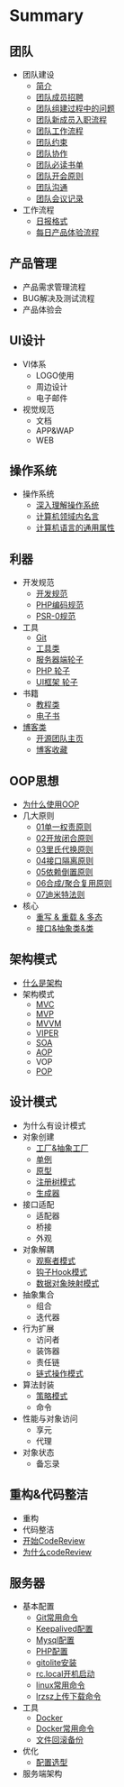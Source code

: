 # Summary

## 团队

* 团队建设
  * [简介](README.md)
  * [团队成员招聘](tuan_dui_cheng_yuan_zhao_pin.md)
  * [团队组建过程中的问题](tuan_dui_zu_jian_guo_cheng_zhong_de_wen_ti.md)
  * [团队新成员入职流程](tuan_dui_xin_cheng_yuan_ru_zhi_liu_cheng.md)
  * [团队工作流程](ren_wu_fen_jie_he_guan_li.md)
  * [团队约束](tuan_dui_yue_shu.md)
  * [团队协作](tuan_dui_xie_zuo.md)
  * [团队必读书单](tuan_dui_bi_du_shu_dan.md)
  * [团队开会原则](tuan_dui_kai_yuan_yuan_ze.md)
  * [团队沟通](tuan_dui_gou_tong.md)
  * [团队会议记录](.md)
* 工作流程
  * [日报格式](styles/日报格式/README.md)
  * [每日产品体验流程](styles/日报格式/.md)

## 产品管理

* 产品需求管理流程
* BUG解决及测试流程
* 产品体验会

## UI设计

* VI体系
  * LOGO使用
  * 周边设计
  * 电子邮件
* 视觉规范
  * 文档
  * APP&WAP
  * WEB

## 操作系统

* 操作系统
  * [深入理解操作系统](shen_ru_li_jie_cao_zuo_xi_tong.md)
  * [计算机领域内名言](ji_suan_ji_ling_yu_nei_ji_tang.md)
  * [计算机语言的通用属性](ji_suan_ji_yu_yan_de_tong_yong_shu_xing.md)

## 利器

* 开发规范
  * [开发规范](kai_fa_gui_fan.md)
  * [PHP编码规范](phpbian_ma_gui_fan.md)
  * [PSR-0规范](psr-0gui_fan.md)
* 工具
  * [Git](git.md)
  * [工具类](gong_ju_lei.md)
  * [服务器端轮子](fu_wu_qi_duan_lun_zi.md)
  * [PHP 轮子](php_lun_zi.md)
  * [UI框架 轮子](uikuang_jia_lun_zi.md)
* 书籍
  * [教程类](jiao_cheng_lei.md)
  * [电子书](dian_zi_shu.md)
* [博客类](.md)
  * [开源团队主页](kai_yuan_tuan_dui_zhu_ye.md)
  * [博客收藏](blog_site.md)

## OOP思想

* [为什么使用OOP](oop/oop.md)
* 几大原则
  * [01单一权责原则](dan_yi_quan_ze_yuan_ze.md)
  * [02开放闭合原则](kai_fang_bi_he_yuan_ze.md)
  * [03里氏代换原则](03li_shi_dai_huan_yuan_ze.md)
  * [04接口隔离原则](04jie_kou_ge_li_yuan_ze.md)
  * [05依赖倒置原则](05yi_lai_dao_zhi_yuan_ze.md)
  * [06合成/聚合复用原则](06he_6210_ju_he_fu_yong_yuan_ze.md)
  * [07迪米特法则](07di_mi_te_fa_ze.md)
* 核心
  * [重写 & 重载 & 多态](01_zhong_xie_&_zhong_zai_&_duo_tai.md)
  * [接口&抽象类&类](03_jie_53e326_chou_xiang_7c7b26_lei.md)

## 架构模式

* [什么是架构](.md)
* 架构模式
  * [MVC](mvc.md)
  * [MVP](mvp.md)
  * [MVVM](mvvm.md)
  * [VIPER](viper.md)
  * [SOA](soa.md)
  * [AOP](aop.md)
  * VOP
  * [POP](pop.md)

## 设计模式

* 为什么有设计模式
* 对象创建
  * [工厂&抽象工厂](gong_538226_chou_xiang_gong_chang.md)
  * [单例](03-02_dan_li.md)
  * [原型](yuan_xing.md)
  * [注册树模式](01_zhu_ce_shu_mo_shi.md)
  * [生成器](sheng_cheng_qi.md)
* 接口适配
  * 适配器
  * 桥接
  * 外观
* 对象解耦
  * [观察者模式](guan_cha_zhe_mo_shi.md)
  * [钩子Hook模式](04_gou_zi_hook_mo_shi.md)
  * [数据对象映射模式](03_shu_ju_dui_xiang_ying_she_mo_shi_ff0d_orm.md)
* 抽象集合
  * 组合
  * 迭代器
* 行为扩展
  * 访问者
  * 装饰器
  * 责任链
  * [链式操作模式](02_lian_shi_cao_zuo_mo_shi.md)
* 算法封装
  * [策略模式](01_ce_lve_mo_shi.md)
  * 命令
* 性能与对象访问
  * 享元
  * 代理
* 对象状态
  * 备忘录

## 重构&代码整洁

* 重构 
* 代码整洁
* [开始CodeReview](kai_shi_codereview.md)
* [为什么codeReview](wei_shi_yao_codereview.md)

## 服务器

* 基本配置
  * [Git常用命令](gitchang_yong_ming_ling.md)
  * [Keepalived配置](keepalivedpei_zhi.md)
  * [Mysql配置](mysql.md)
  * [PHP配置](phppei_zhi.md)
  * [gitolite安装](gitilitean_zhuang.md)
  * [rc.local开机启动](rclocalkai_ji_qi_dong.md)
  * [linux常用命令](linuxchang_yong_ming_ling.md)
  * [lrzsz上传下载命令](lrzszshang_chuan_xia_zai_ming_ling.md)
* 工具
  * [Docker](docker.md)
  * [Docker常用命令](dockerchang_yong_ming_ling.md)
  * [文件回滚备份](wen_jian_hui_gun_bei_fen.md)
* 优化
  * [配置选型](pei_zhi_xuan_xing.md)
* 服务端架构

